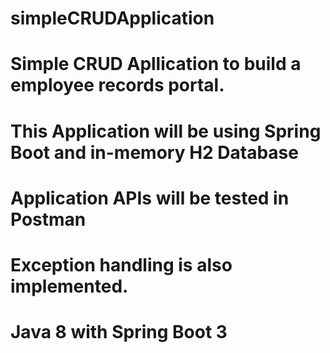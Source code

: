 # simpleCRUDApplication
# Simple CRUD Apllication to build a employee records portal. 
# This Application will be using Spring Boot and in-memory H2 Database
# Application APIs will be tested in Postman 
# Exception handling is also implemented. 
# Java 8 with Spring Boot 3
